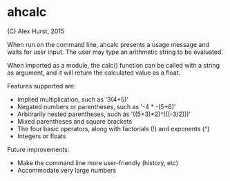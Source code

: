 # ahcalc
(C) Alex Hurst, 2015

When run on the command line, ahcalc presents a usage message and waits for user input. The user may type an arithmetic string to be evaluated.

When imported as a module, the calc() function can be called with a string as argument, and it will return the calculated value as a float.

Features supported are:

- Implied multiplication, such as '3(4+5)'
- Negated numbers or parentheses, such as '-4 * -(5+6)'
- Arbitrarily nested parentheses, such as '((5+3)*2)^(((-3/2)))'
- Mixed parentheses and square brackets
- The four basic operators, along with factorials (!) and exponents (^)
- Integers or floats

Future improvements:

- Make the command line more user-friendly (history, etc)
- Accommodate very large numbers